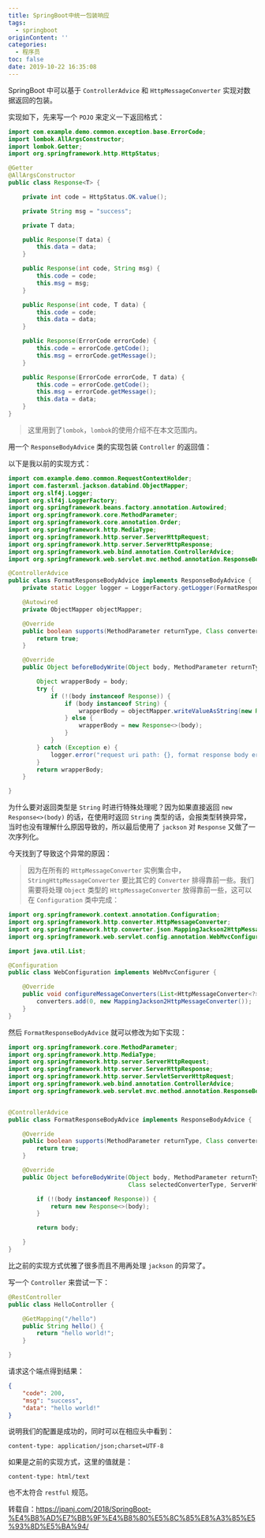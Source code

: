 ```yaml
---
title: SpringBoot中统一包装响应
tags:
  - springboot
originContent: ''
categories:
  - 程序员
toc: false
date: 2019-10-22 16:35:08
---
```


SpringBoot 中可以基于 `ControllerAdvice` 和 `HttpMessageConverter` 实现对数据返回的包装。

实现如下，先来写一个 `POJO` 来定义一下返回格式：

```java
import com.example.demo.common.exception.base.ErrorCode;
import lombok.AllArgsConstructor;
import lombok.Getter;
import org.springframework.http.HttpStatus;

@Getter
@AllArgsConstructor
public class Response<T> {

    private int code = HttpStatus.OK.value();

    private String msg = "success";

    private T data;

    public Response(T data) {
        this.data = data;
    }

    public Response(int code, String msg) {
        this.code = code;
        this.msg = msg;
    }

    public Response(int code, T data) {
        this.code = code;
        this.data = data;
    }

    public Response(ErrorCode errorCode) {
        this.code = errorCode.getCode();
        this.msg = errorCode.getMessage();
    }

    public Response(ErrorCode errorCode, T data) {
        this.code = errorCode.getCode();
        this.msg = errorCode.getMessage();
        this.data = data;
    }
}
```

> 这里用到了`lombok`，`lombok`的使用介绍不在本文范围内。

用一个 `ResponseBodyAdvice` 类的实现包装 `Controller` 的返回值：

以下是我以前的实现方式：

```java
import com.example.demo.common.RequestContextHolder;
import com.fasterxml.jackson.databind.ObjectMapper;
import org.slf4j.Logger;
import org.slf4j.LoggerFactory;
import org.springframework.beans.factory.annotation.Autowired;
import org.springframework.core.MethodParameter;
import org.springframework.core.annotation.Order;
import org.springframework.http.MediaType;
import org.springframework.http.server.ServerHttpRequest;
import org.springframework.http.server.ServerHttpResponse;
import org.springframework.web.bind.annotation.ControllerAdvice;
import org.springframework.web.servlet.mvc.method.annotation.ResponseBodyAdvice;

@ControllerAdvice
public class FormatResponseBodyAdvice implements ResponseBodyAdvice {
    private static Logger logger = LoggerFactory.getLogger(FormatResponseBodyAdvice.class);

    @Autowired
    private ObjectMapper objectMapper;

    @Override
    public boolean supports(MethodParameter returnType, Class converterType) {
        return true;
    }

    @Override
    public Object beforeBodyWrite(Object body, MethodParameter returnType, MediaType selectedContentType, Class selectedConverterType, ServerHttpRequest request, ServerHttpResponse response) {

        Object wrapperBody = body;
        try {
            if (!(body instanceof Response)) {
                if (body instanceof String) {
                    wrapperBody = objectMapper.writeValueAsString(new Response<>(body));
                } else {
                    wrapperBody = new Response<>(body);
                }
            }
        } catch (Exception e) {
            logger.error("request uri path: {}, format response body error", request.getURI().getPath(), e);
        }
        return wrapperBody;
    }

}
```

为什么要对返回类型是 `String` 时进行特殊处理呢？因为如果直接返回 `new Response<>(body)` 的话，在使用时返回 `String` 类型的话，会报类型转换异常，当时也没有理解什么原因导致的，所以最后使用了 `jackson` 对 `Response` 又做了一次序列化。

今天找到了导致这个异常的原因：

> 因为在所有的 `HttpMessageConverter` 实例集合中，`StringHttpMessageConverter` 要比其它的 `Converter` 排得靠前一些。我们需要将处理 `Object` 类型的 `HttpMessageConverter` 放得靠前一些，这可以在 `Configuration` 类中完成：

```java
import org.springframework.context.annotation.Configuration;
import org.springframework.http.converter.HttpMessageConverter;
import org.springframework.http.converter.json.MappingJackson2HttpMessageConverter;
import org.springframework.web.servlet.config.annotation.WebMvcConfigurer;

import java.util.List;

@Configuration
public class WebConfiguration implements WebMvcConfigurer {

    @Override
    public void configureMessageConverters(List<HttpMessageConverter<?>> converters) {
        converters.add(0, new MappingJackson2HttpMessageConverter());
    }
}
```

然后 `FormatResponseBodyAdvice` 就可以修改为如下实现：

```java
import org.springframework.core.MethodParameter;
import org.springframework.http.MediaType;
import org.springframework.http.server.ServerHttpRequest;
import org.springframework.http.server.ServerHttpResponse;
import org.springframework.http.server.ServletServerHttpRequest;
import org.springframework.web.bind.annotation.ControllerAdvice;
import org.springframework.web.servlet.mvc.method.annotation.ResponseBodyAdvice;


@ControllerAdvice
public class FormatResponseBodyAdvice implements ResponseBodyAdvice {

    @Override
    public boolean supports(MethodParameter returnType, Class converterType) {
        return true;
    }

    @Override
    public Object beforeBodyWrite(Object body, MethodParameter returnType, MediaType selectedContentType,
                                  Class selectedConverterType, ServerHttpRequest request, ServerHttpResponse response) {

        if (!(body instanceof Response)) {
            return new Response<>(body);
        }

        return body;

    }
}
```

比之前的实现方式优雅了很多而且不用再处理 `jackson` 的异常了。

写一个 `Controller` 来尝试一下：

```java
@RestController
public class HelloController {

    @GetMapping("/hello")
    public String hello() {
        return "hello world!";
    }

}
```

请求这个端点得到结果：

```json
{
    "code": 200,
    "msg": "success",
    "data": "hello world!"
}
```

说明我们的配置是成功的，同时可以在相应头中看到：

```text
content-type: application/json;charset=UTF-8
```

如果是之前的实现方式，这里的值就是：

```text
content-type: html/text
```

也不太符合 `restful` 规范。


转载自：https://jpanj.com/2018/SpringBoot-%E4%B8%AD%E7%BB%9F%E4%B8%80%E5%8C%85%E8%A3%85%E5%93%8D%E5%BA%94/